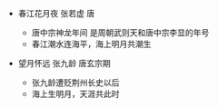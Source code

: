 * 春江花月夜 张若虚 唐
    * 唐中宗神龙年间 是周朝武则天和唐中宗李显的年号
    * 春江潮水连海平，海上明月共潮生

* 望月怀远 张九龄 唐玄宗期
    * 张九龄遭贬荆州长史以后
    * 海上生明月，天涯共此时


